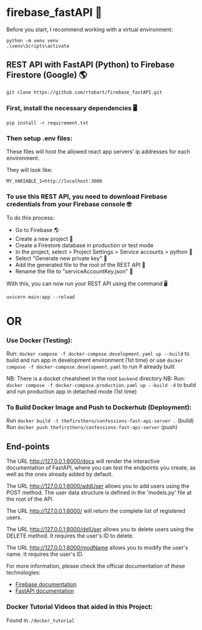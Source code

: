 # firebase_fastAPI 🚀
Before you start, I recommend working with a virtual environment:
```
python -m venv venv
.\venv\Scripts\activate
```
## REST API with FastAPI (Python) to Firebase Firestore (Google) 🌎
```
git clone https://github.com/rtobart/firebase_fastAPI.git
```

### First, install the necessary dependencies 🖥
```
pip install -r requirement.txt
```

### Then setup .env files:
These files will host the allowed react app servers' ip addresses for each environment.

They will look like:
```
MY_VARIABLE_1=http://localhost:3000
```

### To use this REST API, you need to download Firebase credentials from your Firebase console 🤓
To do this process:

- Go to Firebase 🌎
- Create a new project 🚀
- Create a Firestore database in production or test mode
- In the project, select > Project Settings > Service accounts > python 🐍
- Select "Generate new private key" 🔑
- Add the generated file to the root of the REST API 📩
- Rename the file to "serviceAccountKey.json" 📄


With this, you can now run your REST API using the command 🖥
```
uvicorn main:app --reload 
```

# OR
### Use Docker (Testing):

Run: `docker compose -f docker-compose.development.yaml up --build` to build and run app in development environment (1st time)
or use `docker compose -f docker-compose.development.yaml` to run if already built

NB: There is a docket cheatsheet in the root `backend` directory
NB: Run: `docker compose -f docker-compose.production.yaml up --build -d` to build and run production app in detached mode (1st time)

### To Build Docker Image and Push to Dockerhub (Deployment):
Run `docker build -t thefirsthero/confessions-fast-api-server .` (build)
Run `docker push thefirsthero/confessions-fast-api-server` (push)

## End-points

The URL http://127.0.0.1:8000/docs will render the interactive documentation of FastAPI, where you can test the endpoints you create, as well as the ones already added by default.

The URL http://127.0.0.1:8000/addUser allows you to add users using the POST method. The user data structure is defined in the 'models.py' file at the root of the API.

The URL http://127.0.0.1:8000/ will return the complete list of registered users.

The URL http://127.0.0.1:8000/delUser allows you to delete users using the DELETE method. It requires the user's ID to delete.

The URL http://127.0.0.1:8000/modName allows you to modify the user's name. It requires the user's ID.

For more information, please check the official documentation of these technologies:

- [Firebase documentation](https://firebase.google.com/docs?authuser=0&hl=es)
- [FastAPI documentation](https://fastapi.tiangolo.com/tutorial/)

### Docker Tutorial Videos that aided in this Project:

Found in`./docker_tutorial`